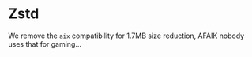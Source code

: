 
# Zstd

We remove the `aix` compatibility for 1.7MB size reduction, AFAIK nobody uses that for gaming...
